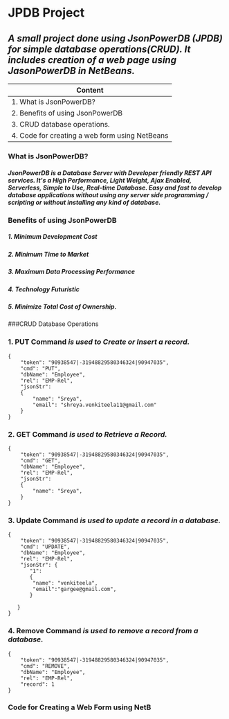 # JPDB Project
## *A small project done using JsonPowerDB (JPDB) for simple database operations(CRUD). It includes creation of a web page using JasonPowerDB in NetBeans.*
|               Content                          | 
| ---------------------------------------------- |
| 1. What is JsonPowerDB?                        | 
| 2. Benefits of using JsonPowerDB               |
| 3. CRUD database operations.                   |
| 4. Code for creating a web form using NetBeans |
### What is JsonPowerDB?
##### JsonPowerDB is a Database Server with Developer friendly REST API services. It's a High Performance, Light Weight, Ajax Enabled, Serverless, Simple to Use, Real-time Database. Easy and fast to develop database applications without using any server side programming / scripting or without installing any kind of database.

### Benefits of using JsonPowerDB
##### 1. Minimum Development Cost
##### 2. Minimum Time to Market
##### 3. Maximum Data Processing Performance
##### 4. Technology Futuristic
##### 5. Minimize Total Cost of Ownership.

###CRUD Database Operations
### 1. PUT Command *is used to Create or Insert a record.*
```
{
    "token": "90938547|-31948829580346324|90947035",
    "cmd": "PUT",
    "dbName": "Employee",
    "rel": "EMP-Rel",
    "jsonStr": 
    {
        "name": "Sreya",
        "email": "shreya.venkiteela11@gmail.com"
    }
}
```
### 2. GET Command *is used to Retrieve a Record.*
```
{
    "token": "90938547|-31948829580346324|90947035",
    "cmd": "GET",
    "dbName": "Employee",
    "rel": "EMP-Rel",
    "jsonStr":
    {
        "name": "Sreya",
    }
}
```
### 3. Update Command *is used to update a record in a database.*
```
{
    "token": "90938547|-31948829580346324|90947035",
    "cmd": "UPDATE",
    "dbName": "Employee",
    "rel": "EMP-Rel",
    "jsonStr": {
       "1":
       {
        "name": "venkiteela",
        "email":"gargee@gmail.com",
       }
       
   }
}
```
### 4. Remove Command *is used to remove a record from a database.*
```
{
    "token": "90938547|-31948829580346324|90947035",
    "cmd": "REMOVE",
    "dbName": "Employee",
    "rel": "EMP-Rel",
    "record": 1
}
```

### Code for Creating a Web Form using NetB
